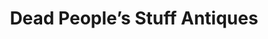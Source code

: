 ---
title: "Dead People’s Stuff Antiques"
url: /lenoir/dead-peoples-stuff-antiques/
shop: antiques
---